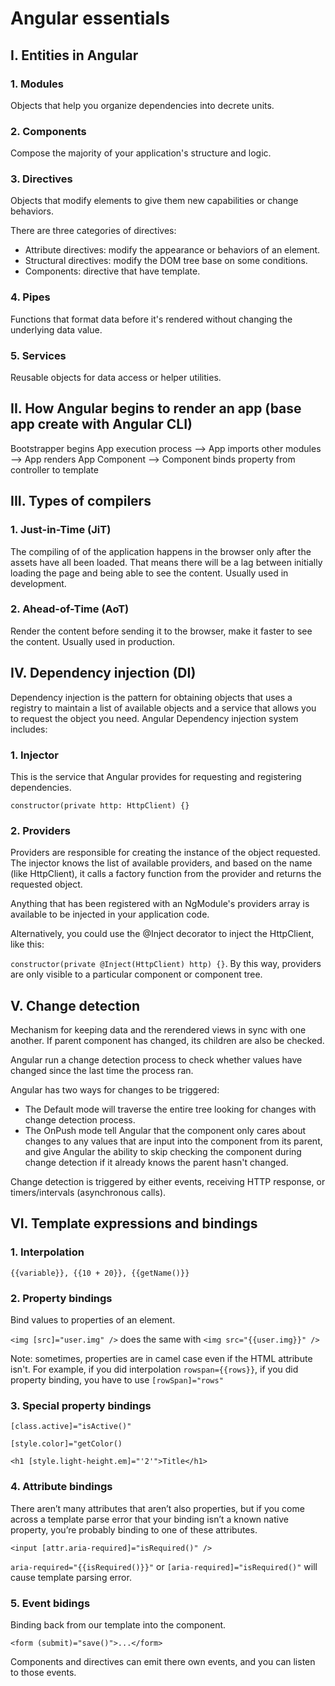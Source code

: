 # Angular essentials

## I. Entities in Angular

### 1. Modules

Objects that help you organize dependencies into decrete units.

### 2. Components

Compose the majority of your application's structure and logic.

### 3. Directives

Objects that modify elements to give them new capabilities or change behaviors.

There are three categories of directives:

- Attribute directives: modify the appearance or behaviors of an element.
- Structural directives: modify the DOM tree base on some conditions.
- Components: directive that have template.

### 4. Pipes

Functions that format data before it's rendered without changing the underlying data value.

### 5. Services

Reusable objects for data access or helper utilities.

## II. How Angular begins to render an app (base app create with Angular CLI)

Bootstrapper begins App execution process --> App imports other modules --> App renders App Component --> Component binds property from controller to template

## III. Types of compilers

### 1. Just-in-Time (JiT)

The compiling of of the application happens in the browser only after the assets have all been loaded. That means there will be a lag between initially loading the page and being able to see the content. Usually used in development.

### 2. Ahead-of-Time (AoT)

Render the content before sending it to the browser, make it faster to see the content. Usually used in production.

## IV. Dependency injection (DI)

Dependency injection is the pattern for obtaining objects that uses a registry to maintain a list of available objects and a service that allows you to request the object you need. Angular Dependency injection system includes:

### 1. Injector

This is the service that Angular provides for requesting and registering dependencies.

`constructor(private http: HttpClient) {}`

### 2. Providers

Providers are responsible for creating the instance of the object requested. The injector knows the list of available providers, and based on the name (like HttpClient), it calls a factory function from the provider and returns the requested object.

Anything that has been registered with an NgModule's providers array is available to be injected in your application code.

Alternatively, you could use the @Inject decorator to inject the HttpClient, like this:

`constructor(private @Inject(HttpClient) http) {}`. By this way, providers are only visible to a particular component or component tree.

## V. Change detection

Mechanism for keeping data and the rerendered views in sync with one another. If parent component has changed, its children are also be checked.

Angular run a change detection process to check whether values have changed since the last time the process ran.

Angular has two ways for changes to be triggered:

- The Default mode will traverse the entire tree looking for changes with change detection process.
- The OnPush mode tell Angular that the component only cares about changes to any values that are input into the component from its parent, and give Angular the ability to skip checking the component during change detection if it already knows the parent hasn't changed.

Change detection is triggered by either events, receiving HTTP response, or timers/intervals (asynchronous calls).

## VI. Template expressions and bindings

### 1. Interpolation

`{{variable}}, {{10 + 20}}, {{getName()}}`

### 2. Property bindings

Bind values to properties of an element.

`<img [src]="user.img" />` does the same with `<img src="{{user.img}}" />`

Note: sometimes, properties are in camel case even if the HTML attribute isn't. For example, if you did interpolation `rowspan={{rows}}`, if you did property binding, you have to use `[rowSpan]="rows"`

### 3. Special property bindings

`[class.active]="isActive()"`

`[style.color]="getColor()`

`<h1 [style.light-height.em]="'2'">Title</h1>`

### 4. Attribute bindings

There aren’t many attributes that aren’t also properties, but if you come across a template parse error that your binding isn’t a known native property, you’re probably binding to one of these attributes.

`<input [attr.aria-required]="isRequired()" />`

`aria-required="{{isRequired()}}"` or `[aria-required]="isRequired()"` will cause template parsing error.

### 5. Event bidings

Binding back from our template into the component.

`<form (submit)="save()">...</form>`

Components and directives can emit there own events, and you can listen to those events.
